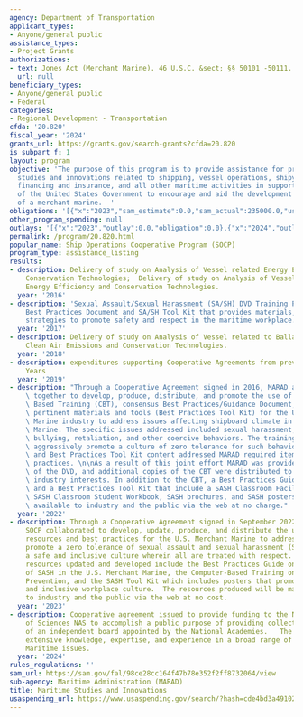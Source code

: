 ```yaml
---
agency: Department of Transportation
applicant_types:
- Anyone/general public
assistance_types:
- Project Grants
authorizations:
- text: Jones Act (Merchant Marine). 46 U.S.C. &sect; §§ 50101 -50111.
  url: null
beneficiary_types:
- Anyone/general public
- Federal
categories:
- Regional Development - Transportation
cfda: '20.820'
fiscal_year: '2024'
grants_url: https://grants.gov/search-grants?cfda=20.820
is_subpart_f: 1
layout: program
objective: 'The purpose of this program is to provide assistance for projects involving
  studies and innovations related to shipping, vessel operations, shipyards, maritime
  financing and insurance, and all other maritime activities in support of the policy
  of the United States Government to encourage and aid the development and maintenance
  of a merchant marine.  '
obligations: '[{"x":"2023","sam_estimate":0.0,"sam_actual":235000.0,"usa_spending_actual":0.0},{"x":"2024","sam_estimate":0.0,"sam_actual":57500.0,"usa_spending_actual":57500.0},{"x":"2025","sam_estimate":0.0,"sam_actual":60000.0,"usa_spending_actual":7500.0}]'
other_program_spending: null
outlays: '[{"x":"2023","outlay":0.0,"obligation":0.0},{"x":"2024","outlay":7229.02,"obligation":65000.0},{"x":"2025","outlay":0.0,"obligation":0.0}]'
permalink: /program/20.820.html
popular_name: Ship Operations Cooperative Program (SOCP)
program_type: assistance_listing
results:
- description: Delivery of study on Analysis of Vessel related Energy Efficiency and
    Conservation Technologies;  Delivery of study on Analysis of Vessel related to
    Energy Efficiency and Conservation Technologies.
  year: '2016'
- description: 'Sexual Assault/Sexual Harassment (SA/SH) DVD Training Product, SA/SH
    Best Practices Document and SA/SH Tool Kit that provides materials, tools and
    strategies to promote safety and respect in the maritime workplace. '
  year: '2017'
- description: Delivery of study on Analysis of Vessel related to Ballast Water Technology,
    Clean Air Emissions and Conservation Technologies.
  year: '2018'
- description: expenditures supporting Cooperative Agreements from previous Fiscal
    Years
  year: '2019'
- description: "Through a Cooperative Agreement signed in 2016, MARAD and SOCP worked\
    \ together to develop, produce, distribute, and promote the use of a Computer\
    \ Based Training (CBT), consensus Best Practices/Guidance Document, plus other\
    \ pertinent materials and tools (Best Practices Tool Kit) for the U.S. Merchant\
    \ Marine industry to address issues affecting shipboard climate in the U.S. Merchant\
    \ Marine. The specific issues addressed included sexual harassment, sexual assault,\
    \ bullying, retaliation, and other coercive behaviors. The training resources\
    \ aggressively promote a culture of zero tolerance for such behavior. The CBT\
    \ and Best Practices Tool Kit content addressed MARAD required items and best\
    \ practices. \n\nAs a result of this joint effort MARAD was provided with copies\
    \ of the DVD, and additional copies of the CBT were distributed to other maritime\
    \ industry interests. In addition to the CBT, a Best Practices Guidance Document,\
    \ and a Best Practices Tool Kit that include a SASH Classroom Facilitator Guide,\
    \ SASH Classroom Student Workbook, SASH brochures, and SASH posters were made\
    \ available to industry and the public via the web at no charge."
  year: '2022'
- description: Through a Cooperative Agreement signed in September 2022, MARAD and
    SOCP collaborated to develop, update, produce, and distribute the use of training
    resources and best practices for the U.S. Merchant Marine to address issues that
    promote a zero tolerance of sexual assault and sexual harassment (SASH) and promote
    a safe and inclusive culture wherein all are treated with respect.  The training
    resources updated and developed include the Best Practices Guide on Prevention
    of SASH in the U.S. Merchant Marine, the Computer-Based Training on Maritime SASH
    Prevention, and the SASH Tool Kit which includes posters that promote a respectful
    and inclusive workplace culture.  The resources produced will be made available
    to industry and the public via the web at no cost.
  year: '2023'
- description: Cooperative agreement issued to provide funding to the National Academies
    of Sciences NAS to accomplish a public purpose of providing collective expertise
    of an independent board appointed by the National Academies.   The members have
    extensive knowledge, expertise, and experience in a broad range of Marine and
    Maritime issues.
  year: '2024'
rules_regulations: ''
sam_url: https://sam.gov/fal/98ce28cc164f47b78e352f2ff8732064/view
sub-agency: Maritime Administration (MARAD)
title: Maritime Studies and Innovations
usaspending_url: https://www.usaspending.gov/search/?hash=cde4bd3a4910260163e2fc0009a14563
---
```

